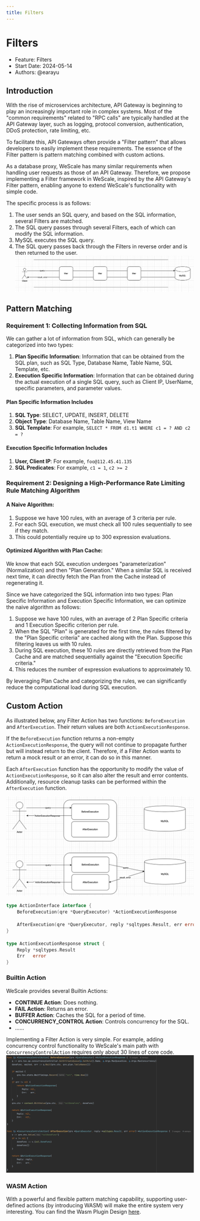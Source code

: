 ```yaml
---
title: Filters
---
```


# Filters

- Feature: Filters
- Start Date: 2024-05-14
- Authors: @earayu

## **Introduction**

With the rise of microservices architecture, API Gateway is beginning to play an increasingly important role in complex systems. Most of the "common requirements" related to "RPC calls" are typically handled at the API Gateway layer, such as logging, protocol conversion, authentication, DDoS protection, rate limiting, etc.

To facilitate this, API Gateways often provide a "Filter pattern" that allows developers to easily implement these requirements. The essence of the Filter pattern is pattern matching combined with custom actions.

As a database proxy, WeScale has many similar requirements when handling user requests as those of an API Gateway. Therefore, we propose implementing a Filter framework in WeScale, inspired by the API Gateway's Filter pattern, enabling anyone to extend WeScale's functionality with simple code.

The specific process is as follows:
1. The user sends an SQL query, and based on the SQL information, several Filters are matched.
2. The SQL query passes through several Filters, each of which can modify the SQL information.
3. MySQL executes the SQL query.
4. The SQL query passes back through the Filters in reverse order and is then returned to the user.
![img.png](images/filter1.png)

## **Pattern Matching**

### Requirement 1: Collecting Information from SQL

We can gather a lot of information from SQL, which can generally be categorized into two types:

1. **Plan Specific Information**: Information that can be obtained from the SQL plan, such as SQL Type, Database Name, Table Name, SQL Template, etc.
2. **Execution Specific Information**: Information that can be obtained during the actual execution of a single SQL query, such as Client IP, UserName, specific parameters, and parameter values.

#### Plan Specific Information Includes
1. **SQL Type**: SELECT, UPDATE, INSERT, DELETE
2. **Object Type**: Database Name, Table Name, View Name
3. **SQL Template**: For example, `SELECT * FROM d1.t1 WHERE c1 = ? AND c2 = ?`

#### Execution Specific Information Includes
1. **User, Client IP**: For example, `foo@112.45.41.135`
2. **SQL Predicates**: For example, `c1 = 1`, `c2 >= 2`

### Requirement 2: Designing a High-Performance Rate Limiting Rule Matching Algorithm

#### A Naive Algorithm:
1. Suppose we have 100 rules, with an average of 3 criteria per rule.
2. For each SQL execution, we must check all 100 rules sequentially to see if they match.
3. This could potentially require up to 300 expression evaluations.

#### Optimized Algorithm with Plan Cache:
We know that each SQL execution undergoes "parameterization" (Normalization) and then "Plan Generation." When a similar SQL is received next time, it can directly fetch the Plan from the Cache instead of regenerating it.

Since we have categorized the SQL information into two types: Plan Specific Information and Execution Specific Information, we can optimize the naive algorithm as follows:

1. Suppose we have 100 rules, with an average of 2 Plan Specific criteria and 1 Execution Specific criterion per rule.
2. When the SQL "Plan" is generated for the first time, the rules filtered by the "Plan Specific criteria" are cached along with the Plan. Suppose this filtering leaves us with 10 rules.
3. During SQL execution, these 10 rules are directly retrieved from the Plan Cache and are matched sequentially against the "Execution Specific criteria."
4. This reduces the number of expression evaluations to approximately 10.

By leveraging Plan Cache and categorizing the rules, we can significantly reduce the computational load during SQL execution.


## Custom Action

As illustrated below, any Filter Action has two functions: `BeforeExecution` and `AfterExecution`. Their return values are both `ActionExecutionResponse`.

If the `BeforeExecution` function returns a non-empty `ActionExecutionResponse`, the query will not continue to propagate further but will instead return to the client. Therefore, if a Filter Action wants to return a mock result or an error, it can do so in this manner.

Each `AfterExecution` function has the opportunity to modify the value of `ActionExecutionResponse`, so it can also alter the result and error contents. Additionally, resource cleanup tasks can be performed within the `AfterExecution` function.

![img.png](images/filter2.png)

```Go
type ActionInterface interface {
    BeforeExecution(qre *QueryExecutor) *ActionExecutionResponse

    AfterExecution(qre *QueryExecutor, reply *sqltypes.Result, err error) *ActionExecutionResponse
}

type ActionExecutionResponse struct {
    Reply *sqltypes.Result
    Err   error
}
```
### Builtin Action

WeScale provides several Builtin Actions:

- **CONTINUE Action**: Does nothing.
- **FAIL Action**: Returns an error.
- **BUFFER Action**: Caches the SQL for a period of time.
- **CONCURRENCY_CONTROL Action**: Controls concurrency for the SQL.
- ......

Implementing a Filter Action is very simple. For example, adding concurrency control functionality to WeScale's main path with `ConcurrencyControlAction` requires only about 30 lines of core code.
![img.png](images/filter3.png)

### WASM Action

With a powerful and flexible pattern matching capability, supporting user-defined actions (by introducing WASM) will make the entire system very interesting.
You can find the Wasm Plugin Design [here](20240531_WasmPlugin.md).
